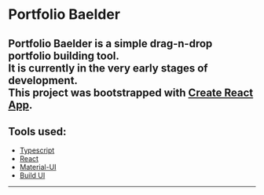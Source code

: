 # Portfolio Baelder
Portfolio Baelder is a simple drag-n-drop portfolio building tool. \
It is currently in the **very** early stages of development. \
This project was bootstrapped with [Create React App](https://github.com/facebook/create-react-app).
---
## Tools used:
- [Typescript](https://www.typescriptlang.org/docs/)
- [React](https://reactjs.org/docs/getting-started.html#try-react)
- [Material-UI](https://mui.com/material-ui/getting-started/overview/)
- [Build UI](https://luismps.github.io/build-ui/docs/intro)
---

